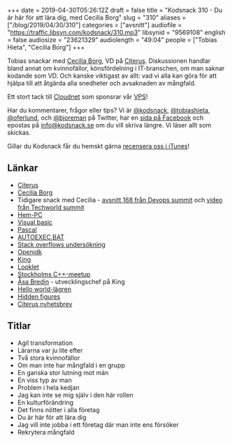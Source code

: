 +++
date = 2019-04-30T05:26:12Z
draft = false
title = "Kodsnack 310 - Du är här för att lära dig, med Cecilia Borg"
slug = "310"
aliases = ["/blog/2019/04/30/310"]
categories = ["avsnitt"]
audiofile = "https://traffic.libsyn.com/kodsnack/310.mp3"
libsynid = "9569108"
english = false
audiosize = "23621329"
audiolength = "49:04"
people = ["Tobias Hieta", "Cecilia Borg"]
+++

Tobias snackar med [Cecilia Borg](https://twitter.com/ceciliaborg), VD på [Citerus](https://www.citerus.se/). Diskussionen handlar bland annat om kvinnofällor, könsfördelning i IT-branschen, om man saknar kodande som VD. Och kanske viktigast av allt: vad vi alla kan göra för att hjälpa till att åtgärda alla snedheter och avsaknaden av mångfald.

Ett stort tack till [Cloudnet](http://www.cloudnet.se) som sponsrar vår [VPS](http://en.wikipedia.org/wiki/Virtual_private_server)!

Har du kommentarer, frågor eller tips? Vi är [@kodsnack](https://www.twitter.com/kodsnack), [@tobiashieta](https://www.twitter.com/tobiashieta), [@oferlund](https://www.twitter.com/oferlund), och [@bjoreman](https://www.twitter.com/bjoreman) på Twitter, har en [sida på Facebook](https://www.facebook.com/kodsnack) och epostas på [info@kodsnack.se](mailto:info@kodsnack.se) om du vill skriva längre. Vi läser allt som skickas.

Gillar du Kodsnack får du hemskt gärna [recensera oss i iTunes](http://itunes.apple.com/se/podcast/kodsnack/id561631498?l=en)!

## Länkar ##
* [Citerus](https://www.citerus.se/)
* [Cecilia Borg](https://twitter.com/ceciliaborg)
* Tidigare snack med Cecilia - [avsnitt 168 från Devops summit](https://kodsnack.se/168/) och [video från Techworld summit](https://www.youtube.com/watch?v=rvYBdZUGLEU)
* [Hem-PC](https://sv.wikipedia.org/wiki/Hem-PC-reformen)
* [Visual basic](https://en.wikipedia.org/wiki/Visual_Basic)
* [Pascal](https://en.wikipedia.org/wiki/Pascal_%28programming_language%29)
* [AUTOEXEC.BAT](https://en.wikipedia.org/wiki/AUTOEXEC.BAT)
* [Stack overflows undersökning](https://insights.stackoverflow.com/survey/2019)
* [Openjdk](https://en.wikipedia.org/wiki/OpenJDK)
* [King](https://en.wikipedia.org/wiki/King_%28company%29)
* [Looklet](https://www.looklet.com/)
* [Stockholms C++-meetup](https://www.meetup.com/StockholmCpp/)
* [Åsa Bredin](https://twitter.com/sabredin) - utvecklingschef på King
* [Hello world-lägren](https://helloworld.se/)
* [Hidden figures](https://en.wikipedia.org/wiki/Hidden_Figures)
* [Citerus nyhetsbrev](https://kurs.citerus.se/citerus-nyhetsbrev)


## Titlar ##
* Agil transformation
* Lärarna var ju lite efter
* Två stora kvinnofällor
* Om man inte har mångfald i en grupp
* En ganska stor lutning mot män
* En viss typ av man
* Problem i hela kedjan
* Jag kan inte se mig själv i den här rollen
* En kulturförändring
* Det finns nötter i alla företag
* Du är här för att lära dig
* Jag vill inte jobba i ett företag där man inte ens försöker
* Rekrytera mångfald